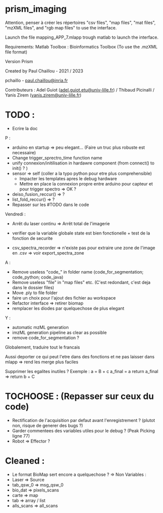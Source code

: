 ﻿# prism_imaging


Attention, penser à créer les répertoires "csv files", "map files", "mat files", "mzXML files", and "rgb map files" to use the interface.

Launch the file mapping_APP_7.mlapp trough matlab to launch the interface.

Requirements: 
Matlab Toolbox : Bioinformatics Toolbox (To use the .mzXML file format)

Version Prism 

Created by Paul Chaillou - 2021 / 2023

pchaillo - paul.chaillou@inria.fr

Contributeurs : Adel Guiot (adel.guiot.etu@univ-lille.fr) / Thibaud Picinalli / Yanis Zirem (yanis.zirem@univ-lille.fr)


# TODO :
- Ecrire la doc

P :
- arduino en startup => peu elegant... (Faire un truc plus robuste est necessaire)
- Change trigger_sprectro_time function name
- unify connexion/initilisation in hardawre component (from connect() to init() ? )
- sensor => self (coller a la typo python pour etre plus comprehensible)
	- Impacter les templates apres le debug hardware
	- Mettre en place la connexion propre entre arduino pour capteur et pour trigger spectro => OK ?
- deiso_fusion_reccur() => ?
- list_fold_reccur() => ?
- Repasser sur les #TODO dans le code

Vendredi : 
- Arrêt du laser continu => Arrêt total de l'imagerie 
- verifier que la variable globale state est bien fonctionelle + test de la fonction de securite

- csv_spectra_recorder => n'existe pas pour extraire une zone de l'image en .csv => voir export_spectra_zone

A :
- Remove useless "code_" in folder name (code_for_segmentation; code_python; code_java)
- Remove useless "file" in "map files" etc. (C'est redondant, c'est deja dans le dossier files)
- Move .ply to file folder
- faire un choix pour l'ajout des fichier au workspace
- Refactor interface => retirer biomap
- remplacer les diodes par quelquechose de plus elegant

Y :
- automatic mzML generation
- imzML generation pipeline as clear as possible
- remove code_for_segmentation ?

Globalement, traduire tout le francais

Aussi deporter ce qui peut l'etre dans des fonctions et ne pas laisser dans mlapp => rend les merge plus faciles

Supprimer les egalites inutiles ? 
Exemple :
a = B + c
a_final = a
return a_final
=>
return b + C

# TOCHOOSE : (Repasser sur ceux du code) 
- Rectification de l'acquisition par defaut avant l'enregistrement ? (plutot non, risque de generer des bugs ?)
- Garder commentees des variables utiles pour le debug ? (Peak Picking ligne 77)
- Robot => Effector ?


# Cleaned :
- Le format BioMap sert encore a quelquechose ? => Non
Variables :
- Laser => Source
- tab_qsw_0 => msg_qsw_0
- bio_dat => pixels_scans
- carte => map
- tab => array / list
- alls_scans => all_scans
